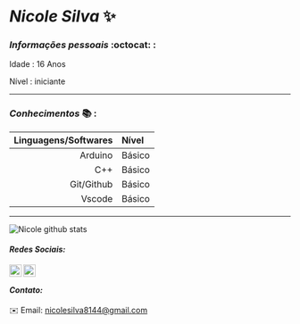 # _Nicole Silva_ :sparkles:  
            
### *_Informações pessoais_* :octocat: :

Idade : 16 Anos

Nível :  iniciante
***
### *_Conhecimentos_* :books: : 
Linguagens/Softwares | Nível | 
   ---: | :---| 
   Arduino    | Básico
   C++        | Básico
   Git/Github |   Básico
   Vscode | Básico
***

![Nicole  github stats](https://github-readme-stats.vercel.app/api?username=NicoleSilvaa&show_icons=true&theme=radical)

#### _Redes Sociais:_
  <a href="https://twitter.com/VersNs">
  <img align="left" alt="Nicole Twitter" width="22px" src="https://cdn.jsdelivr.net/npm/simple-icons@v3/icons/twitter.svg"/> 
  <a/>
   <a href="https://github.com/Nicolesilvaa">
  <img align="left" alt="Nicole Github" width="22px" src="https://cdn.jsdelivr.net/npm/simple-icons@v3/icons/github.svg" />
   <a/>
    <br/>
               
 #### _Contato:_              
:envelope: Email: nicolesilva8144@gmail.com
           
